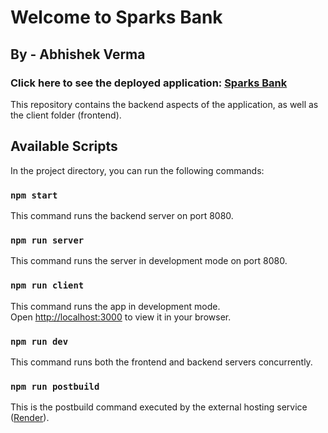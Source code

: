 # Welcome to Sparks Bank 
## By - Abhishek Verma

### Click here to see the deployed application: [Sparks Bank](https://sparksbank.onrender.com/)

This repository contains the backend aspects of the application, as well as the client folder (frontend).

## Available Scripts

In the project directory, you can run the following commands:

### `npm start`

This command runs the backend server on port 8080.

### `npm run server`

This command runs the server in development mode on port 8080.

### `npm run client`

This command runs the app in development mode.\
Open [http://localhost:3000](http://localhost:3000) to view it in your browser.

### `npm run dev`

This command runs both the frontend and backend servers concurrently.

### `npm run postbuild`

This is the postbuild command executed by the external hosting service ([Render](https://render.com/)).
